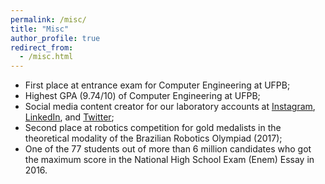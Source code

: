 ```yaml
---
permalink: /misc/
title: "Misc"
author_profile: true
redirect_from:
  - /misc.html
---
```


- First place at entrance exam for Computer Engineering at UFPB;
- Highest GPA (9.74/10) of Computer Engineering at UFPB;
- Social media content creator for our laboratory accounts at [Instagram](https://www.instagram.com/log.ufpb/), [LinkedIn](https://www.linkedin.com/showcase/log-ufpb/), and [Twitter](https://mobile.twitter.com/log_ufpb);
- Second place at robotics competition for gold medalists in the theoretical modality of the Brazilian Robotics Olympiad (2017);
- One of the 77 students out of more than 6 million candidates who got the maximum score in the National High School Exam (Enem) Essay in 2016.